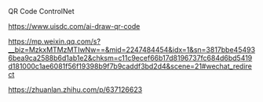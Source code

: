 
QR Code ControlNet

https://www.uisdc.com/ai-draw-qr-code

https://mp.weixin.qq.com/s?__biz=MzkxMTMzMTIwNw==&mid=2247484454&idx=1&sn=3817bbe454936bea9ca2588b6d1ab1e2&chksm=c11c9ecef66b17d8196737fc684d6bd5419d181000c1ae6081f56f19398b9f7b9caddf3bd2d4&scene=21#wechat_redirect

https://zhuanlan.zhihu.com/p/637126623
